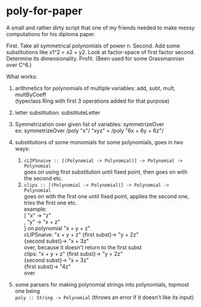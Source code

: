 poly-for-paper
==============

A small and rather dirty script that one of my friends needed to make messy computations for his diploma paper.

First. Take all symmetrical polynomials of power n.
Second. Add some substitutions like x1^2 = x2 + y2.
Look at factor-space of first factor second.
Determine its dimensionality.
Profit. (Been used for some Grassmannian over C^6.)

What works: 
1. arithmetics for polynomials of multiple variables: add, subt, mult, multByCoeff  
    (typeclass Ring with first 3 operations added for that purpose)

2. letter substitution: substituteLetter

3. Symmetrization over given list of variables: symmetrizeOver  
    ex: symmetrizeOver /poly "x"/ "xyz" = /poly "6x + 6y + 6z"/

4. substitutions of some monomials for some polynomials, goes in two ways:  
    1. ``` cLIPSnaive :: [(Polynomial -> Polynomial)] -> Polynomial -> Polynomial ```  
        goes on using first substitution until fixed point, then goes on with the second etc.  
    2. ``` clips :: [(Polynomial -> Polynomial)] -> Polynomial -> Polynomial ```  
        goes on with the first one until fixed point, applies the second one, tries the first one etc.  
    example:  
    [ "x" -> "z"  
             , "y" -> "x + z"  
             ] on polynomial "x + y + z"  
        cLIPSnaive: "x + y + z" {first subst}-> "y + 2z"   
                                {second subst}-> "x + 3z"  
                                over, because it doesn't return to the first subst  
        clips: "x + y + z" {first subst}-> "y + 2z"  
                           {second subst}-> "x + 3z"  
                           {first subst}-> "4z"  
                           over

5. some parsers for making polynomial strings into polynomials, topmost one being  
    ``` poly :: String -> Polynomial ``` (throws an error if it doesn't like its input)
